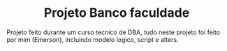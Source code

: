 <h1 align="center"> Projeto Banco faculdade </h1>

Projeto feito durante um curso tecnico de DBA, tudo neste projeto foi feito por mim (Emerson), incluindo modelo logico, script e alters.